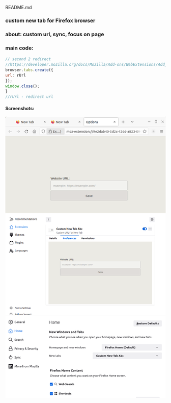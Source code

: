 README.md

### custom new tab for Firefox browser
### about: custom url, sync, focus on page
### main code:
<!-- code -->
```javascript
// second 2 redirect
//https://developer.mozilla.org/docs/Mozilla/Add-ons/WebExtensions/Add_a_button_to_the_toolbar
browser.tabs.create({
url: rUrl
});
window.close();
}
//rUrl - redirect url
```

#### Screenshots:
![screenshot](screenshot.png)
![screenshot2](screenshot2.png)
![screenshot3](screenshot3.png)





